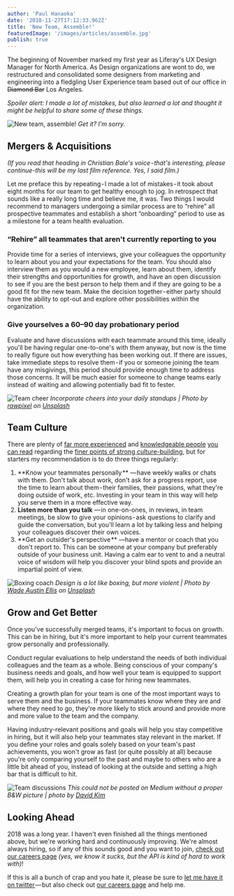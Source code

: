 ```yaml
---
author: 'Paul Hanaoka'
date: '2018-11-27T17:12:33.962Z'
title: 'New Team, Assemble!'
featuredImage: '/images/articles/assemble.jpg'
publish: true
---
```


The beginning of November marked my first year as Liferay's UX Design Manager for North America. As Design organizations are wont to do, we restructured and consolidated some designers from marketing and engineering into a fledgling User Experience team based out of our office in ~~Diamond Bar~~ Los Angeles.

_Spoiler alert: I made a lot of mistakes, but also learned a lot and thought it might be helpful to share some of these things._

![New team, assemble!](/images/articles/assemble.jpg)
_Get it? I’m sorry._

## Mergers & Acquisitions

_(If you read that heading in Christian Bale's voice - that's interesting, please continue-this will be my last film reference. Yes, I said film.)_

Let me preface this by repeating - I made a lot of mistakes - it took about eight months for our team to get healthy enough to jog. In retrospect that sounds like a really long time and believe me, it was.
Two things I would recommend to managers undergoing a similar process are to &ldquo;rehire&rdquo; all prospective teammates and establish a short &ldquo;onboarding&rdquo; period to use as a milestone for a team health evaluation.

### &ldquo;Rehire&rdquo; all teammates that aren't currently reporting to you

Provide time for a series of interviews, give your colleagues the opportunity to learn about you and your expectations for the team. You should also interview them as you would a new employee, learn about them, identify their strengths and opportunities for growth, and have an open discussion to see if you are the best person to help them and if they are going to be a good fit for the new team. Make the decision together - either party should have the ability to opt-out and explore other possibilities within the organization.

### Give yourselves a 60–90 day probationary period

Evaluate and have discussions with each teammate around this time, ideally you'll be having regular one-to-one's with them anyway, but now is the time to really figure out how everything has been working out. If there are issues, take immediate steps to resolve them - if you or someone joining the team have any misgivings, this period should provide enough time to address those concerns. It will be much easier for someone to change teams early instead of waiting and allowing potentially bad fit to fester.

![Team cheer](/images/articles/teamwork.jpg)
_Incorporate cheers into your daily standups | Photo by [rawpixel](https://unsplash.com/@rawpixel?utm_source=liferay&utm_medium=referral) on [Unsplash](https://unsplash.com?utm_source=liferay&utm_medium=referral)_

## Team Culture

There are plenty of [far more experienced](https://knowyourcompany.com/learn/) and [knowledgeable people](https://medium.com/@thinmatt/my-go-to-resources-for-helping-me-grow-as-a-designer-turned-people-manager-9ab966415af3) [you can read](https://www.franklincovey.com/the-7-habits.html) regarding the [finer points of strong culture-building](https://www.radicalcandor.com/blog/), but for starters my recommendation is to do three things regularly:

1. **Know your teammates personally ** &mdash; have weekly walks or chats with them. Don't talk about work, don't ask for a progress report, use the time to learn about them - their families, their passions, what they're doing outside of work, etc. Investing in your team in this way will help you serve them in a more effective way.
1. **Listen more than you talk** &mdash; in one-on-ones, in reviews, in team meetings, be slow to give your opinions - ask questions to clarify and guide the conversation, but you'll learn a lot by talking less and helping your colleagues discover their own voices.
1. **Get an outsider's perspective ** &mdash;have a mentor or coach that you don't report to. This can be someone at your company but preferably outside of your business unit. Having a calm ear to vent to and a neutral voice of wisdom will help you discover your blind spots and provide an impartial point of view.

![Boxing coach](/images/articles/boxing.jpg)
_Design is a lot like boxing, but more violent | Photo by [Wade Austin Ellis](https://unsplash.com/@wadeaustinellis?utm_source=liferay&utm_medium=referral) on [Unsplash](https://unsplash.com?utm_source=liferay&utm_medium=referral)_

## Grow and Get Better

Once you've successfully merged teams, it's important to focus on growth. This can be in hiring, but it's more important to help your current teammates grow personally and professionally.

Conduct regular evaluations to help understand the needs of both individual colleagues and the team as a whole. Being conscious of your company's business needs and goals, and how well your team is equipped to support them, will help you in creating a case for hiring new teammates.

Creating a growth plan for your team is one of the most important ways to serve them and the business. If your teammates know where they are and where they need to go, they're more likely to stick around and provide more and more value to the team and the company.

Having industry-relevant positions and goals will help you stay competitive in hiring, but it will also help your teammates stay relevant in the market. If you define your roles and goals solely based on your team's past achievements, you won't grow as fast (or quite possibly at all) because you're only comparing yourself to the past and maybe to others who are a little bit ahead of you, instead of looking at the outside and setting a high bar that is difficult to hit.

![Team discussions](/images/articles/casual-ux-na-team-discussion.jpg)
_This could not be posted on Medium without a proper B&W picture | photo by [David Kim](https://liferay.design/team/kim-david)_

## Looking Ahead

2018 was a long year. I haven't even finished all the things mentioned above, but we're working hard and continuously improving. We're almost always hiring, so if any of this sounds good and you want to join, [check out our careers page](https://liferay.com/careers) _(yes, we know it sucks, but the API is kind of hard to work with)_!

If this is all a bunch of crap and you hate it, please be sure to [let me have it on twitter ](https://twitter.com/plhnk)&mdash; but also check out [our careers page](https://liferay.com/careers) and help me.
